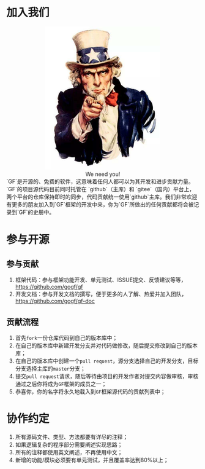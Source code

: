 
# 加入我们
<div align=center>
<img src="images/weneedyou.jpeg" width="300"/>
<div>We need you!</div>
</div>
`GF`是开源的、免费的软件，这意味着任何人都可以为其开发和进步贡献力量。`GF`的项目源代码目前同时托管在 `github`（主库）和 `gitee`（国内）平台上，两个平台的仓库保持即时的同步，代码贡献统一使用`github`主库。我们非常欢迎有更多的朋友加入到`GF`框架的开发中来，你为`GF`所做出的任何贡献都将会被记录到`GF`的史册中。

# 参与开源

## 参与贡献

1. 框架代码：参与框架功能开发、单元测试、ISSUE提交、反馈建议等等，https://github.com/gogf/gf
1. 开发文档：参与开发文档的撰写，便于更多的人了解、热爱并加入团队，https://github.com/gogf/gf-doc

## 贡献流程

1. 首先`fork`一份仓库代码到自己的版本库中；
2. 在自己的版本库中新建开发分支并对代码做修改，随后提交修改到自己的版本库；
3. 在自己的版本库中创建一个`pull request`，源分支选择自己的开发分支，目标分支选择主库的`master`分支；
4. 提交`pull request`请求，随后等待由项目的开发作者对提交内容做审核，审核通过之后你将成为`GF`框架的成员之一；
5. 恭喜你，你的名字将永久地载入到`GF`框架源代码的贡献列表中；

# 协作约定

1. 所有源码文件、类型、方法都要有详尽的注释；
1. 如果逻辑复杂的程序部分需要阐述实现思路；
1. 所有的注释都使用英文阐述，不再使用中文；
1. 新增的功能/模块必须要有单元测试，并且覆盖率达到80%以上；












